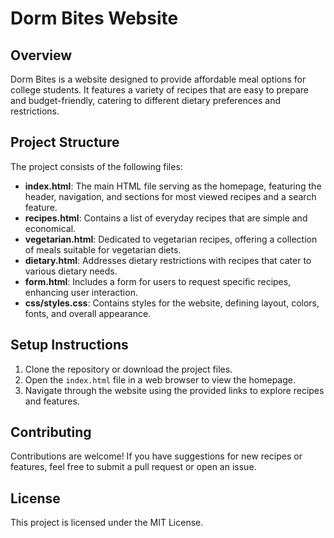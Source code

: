# Dorm Bites Website

## Overview
Dorm Bites is a website designed to provide affordable meal options for college students. It features a variety of recipes that are easy to prepare and budget-friendly, catering to different dietary preferences and restrictions.

## Project Structure
The project consists of the following files:

- **index.html**: The main HTML file serving as the homepage, featuring the header, navigation, and sections for most viewed recipes and a search feature.
- **recipes.html**: Contains a list of everyday recipes that are simple and economical.
- **vegetarian.html**: Dedicated to vegetarian recipes, offering a collection of meals suitable for vegetarian diets.
- **dietary.html**: Addresses dietary restrictions with recipes that cater to various dietary needs.
- **form.html**: Includes a form for users to request specific recipes, enhancing user interaction.
- **css/styles.css**: Contains styles for the website, defining layout, colors, fonts, and overall appearance.

## Setup Instructions
1. Clone the repository or download the project files.
2. Open the `index.html` file in a web browser to view the homepage.
3. Navigate through the website using the provided links to explore recipes and features.

## Contributing
Contributions are welcome! If you have suggestions for new recipes or features, feel free to submit a pull request or open an issue.

## License
This project is licensed under the MIT License.
